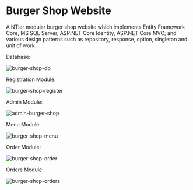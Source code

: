 # Burger Shop Website

A NTier modular burger shop website which implements Entity Framework Core, MS SQL Server, ASP.NET Core Identity, ASP.NET Core MVC; and various design patterns such as repository, response, option, singleton and unit of work.

Database:

![burger-shop-db](https://github.com/mukumbasar/burger-shop/assets/93601245/f369b518-4c04-4e48-9ffd-742cf6856f9b)

Registration Module:

![burger-shop-register](https://github.com/mukumbasar/burger-shop/assets/93601245/a90d17da-a6b1-416c-a945-05f0f508ceca)

Admin Module:

![admin-burger-shop](https://github.com/mukumbasar/burger-shop/assets/93601245/fa47efb6-16d9-464f-9ceb-c7f9cf748367)

Menu Module:

![burger-shop-menu](https://github.com/mukumbasar/burger-shop/assets/93601245/6348c680-d33a-438c-b601-fd1450f77e8d)

Order Module:

![burger-shop-order](https://github.com/mukumbasar/burger-shop/assets/93601245/d13df858-5320-4fa0-9aca-aa020e3fa607)

Orders Module:

![burger-shop-orders](https://github.com/mukumbasar/burger-shop/assets/93601245/0fcbfff2-13d3-4ffa-93f6-560f7aa57b09)



